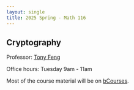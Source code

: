 ```yaml
---
layout: single
title: 2025 Spring - Math 116
---
```



## Cryptography

Professor: [Tony Feng](https://math.berkeley.edu/~fengt/2025S_116)

Office hours: Tuesday 9am - 11am

Most of the course material will be on [bCourses](https://bcourses.berkeley.edu/courses/1541923).
